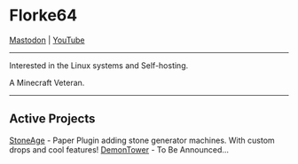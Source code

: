 # Florke64

[Mastodon](https://mastodon.social/@florke64) | [YouTube](https://youtube.com/@Florke64)

---

Interested in the Linux systems and Self-hosting.

A Minecraft Veteran.

---

## Active Projects

[StoneAge](https://github.com/Florke64/StoneAge) - Paper Plugin adding stone generator machines. With custom drops and cool features!
[DemonTower](https://github.com/Florke64) - To Be Announced...
